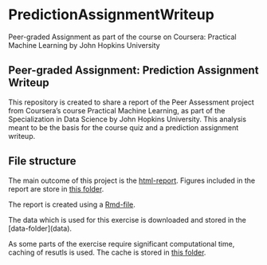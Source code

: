 # PredictionAssignmentWriteup
Peer-graded Assignment as part of the course on Coursera: Practical Machine Learning by John Hopkins University


## Peer-graded Assignment: Prediction Assignment Writeup

This repository is created to share a report of the Peer Assessment project from Coursera’s course Practical Machine Learning, as part of the Specialization in Data Science by John Hopkins University. 
This analysis meant to be the basis for the course quiz and a prediction assignment writeup. 

## File structure

The main outcome of this project is the [html-report](PeerGradedAssignment_PracticalMachineLearning.html). Figures included in the report are store in [this folder](PeerGradedAssignment_PracticalMachineLearning_files/figure-html).

The report is created using a [Rmd-file](PeerGradedAssignment_PracticalMachineLearning.Rmd). 

The data which is used for this exercise is downloaded and stored in the [data-folder](data\).

As some parts of the exercise require significant computational time, caching of resutls is used. The cache is stored in [this folder]( PeerGradedAssignment_PracticalMachineLearning_cache/html). 

